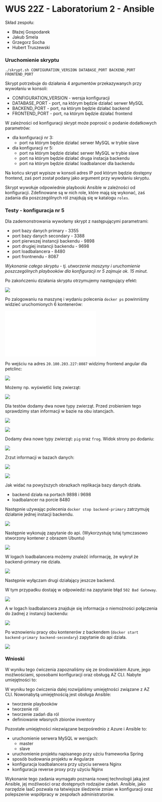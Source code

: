 # WUS 22Z - Laboratorium 2 - Ansible

Skład zespołu:

- Błażej Gospodarek
- Jakub Smela
- Grzegorz Socha
- Hubert Truszewski

### Uruchomienie skryptu

```
./skrypt.sh CONFIGURATION_VERSION DATABASE_PORT BACKEND_PORT FRONTEND_PORT
```

Skrypt potrzebuje do działania 4 argumentów przekazywanych przy wywołaniu w konsoli:

- CONFIGURATION_VERSION - wersja konfiguracji
- DATABASE_PORT - port, na którym będzie działać serwer MySQL
- BACKEND_PORT - port, na którym będzie działać backend
- FRONTEND_PORT - port, na którym będzie działać frontend

W zależności od konfiguracji skrypt może poprosić o podanie dodatkowych parametrów:

- dla konfiguracji nr 3:
  - port na którym będzie działać serwer MySQL w trybie slave
- dla konfiguracji nr 5:
  - port na którym będzie działać serwer MySQL w trybie slave
  - port na którym będzie działać druga instacja backendu
  - port na którym będzie działać loadbalancer dla backendu

Na końcu skrypt wypisze w konsoli adres IP pod którym będzie dostępny frontend, zaś port został podany jako argument przy wywołaniu skryptu.

Skrypt wywołuje odpowiednie playbooki Ansible w zależności od konfiguracji. Zdefinowane są w nich role, które mają się wykonać, zaś zadania dla poszczególnych ról znajdują się w katalogu `roles`.

### Testy - konfiguracja nr 5

Dla zademonstrowania wywołamy skrypt z następującymi parametrami:

- port bazy danych primary - 3355
- port bazy danych secondary - 3388
- port pierwszej instancji backendu - 9898
- port drugiej instancji backendu - 9698
- port loadbalancera - 8480
- port frontnendu - 8087

_Wykonanie całego skryptu - tj. utworzenie maszyny i uruchomienie poszczególnych playbooków dla konfiguracji nr 5 zajmuje ok. 15 minut._

Po zakończeniu działania skryptu otrzymujemy następujący efekt:

![](img/script_result_1.png)

Po zalogowaniu na maszynę i wydaniu polecenia `docker ps` powinniśmy widzieć uruchomionych 6 kontenerów:

![](img/docker_1.img)

Po wejściu na adres `20.100.203.227:8087` widzimy frontend angular dla petclinc:

![](img/petclinic_1.png)

Możemy np. wyświetlić listę zwierząt:

![](img/petclinic_2.png)

Dla testów dodamy dwa nowe typy zwierząt. Przed zrobieniem tego sprawdzimy stan informacji w bazie na obu istancjach.

![](img/database_primary_1.png)

![](img/database_secondary_1.png)

Dodamy dwa nowe typy zwierząt: `pig` oraz `frog`. Widok strony po dodaniu:

![](img/petclinic_3.png)

Zrzut informacji w bazach danych:

![](img/database_primary_2.png)

![](img/database_secondary_2.png)

Jak widać na powyższych obrazkach replikacja bazy danych działa.

- backend działa na portach 9898 i 9698
- loadbalancer na porcie 8480

Następnie używając polecenia `docker stop backend-primary` zatrzymuję działanie jednej instacji backendu.

![](img/backend_stop_1.png)

Następnie wykonuję zapytanie do api. (Wykorzystuję tutaj tymczasowo stworzony kontener z obrazem Ubuntu)

![](img/api_1.png)

W logach loadbalancera możemy znaleźć informację, że wykrył że backend-primary nie działa.

![](img/load_1.png)

Następnie wyłączam drugi działający jeszcze backend.

W tym przypadku dostaję w odpowiedzi na zapytanie błąd `502 Bad Gateway`.

![](img/api_2.png)

A w logach loadbalancera znajduje się informacja o niemożności połączenia do żadnej z instancji backendu:

![](img/load_2.png)

Po wznowieniu pracy obu kontenerów z backendem (`docker start backend-primary backend-secondary`) zapytanie do api działa.

![](img/api_4.png)

### Wnioski

W wyniku tego ćwiczenia zapoznaliśmy się ze środowiskiem Azure, jego możlwościami, sposobami konfiguracji oraz obsługą AZ CLI.
Nabyte umiejętności to:

W wyniku tego ćwiczenia dalej rozwijaliśmy umiejętności związane z AZ CLI. Nowonabytą umiejętnością jest obsługa Ansible:

- tworzenie playbooków
- tworzenie ról
- tworzenie zadań dla ról
- definiowanie własnych zbiorów inventory

Pozostałe umiejętności niezwiązane bezpośrednio z Azure i Ansible to:

- uruchomienie serwera MySQL w wersjach:
  - master
  - slave
- uruchomienie projektu napisanego przy użciu frameworka Spring
- sposób budowania projektu w Angularze
- konfiguracja loadbalancera przy użyciu serwera Nginx
- konfiguracja reverse proxy przy użyciu Nginx

Wykonanie tego zadania wymagało poznania nowej technologii jaką jest Ansible, jej możliwości oraz dostępnych rodzajów zadań. Ansible, jako narzędzie IaaC pozwala na łatwiejsze śledzenie zmian w konfiguracji oraz polepszenie współpracy w zespołach administratorów.
